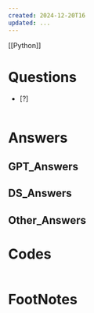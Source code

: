 ```yaml
---
created: 2024-12-20T16
updated: ...
---
```

[[Python]]

# Questions

- [?] 

```python

```

# Answers

## GPT_Answers


## DS_Answers


## Other_Answers


# Codes

```python

```


# FootNotes
